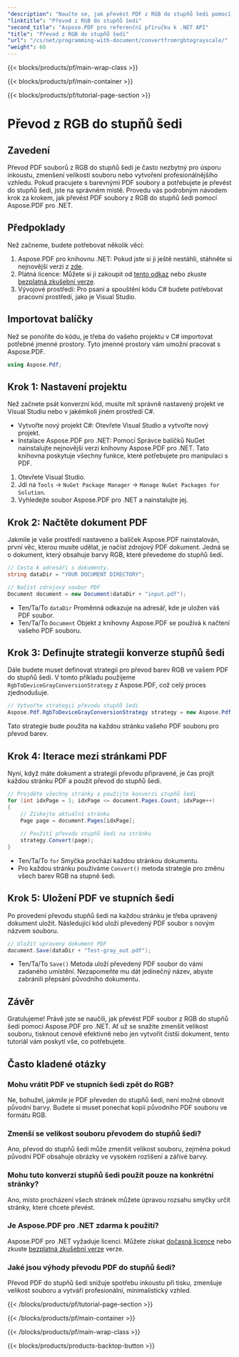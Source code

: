 ```yaml
---
"description": "Naučte se, jak převést PDF z RGB do stupňů šedi pomocí Aspose.PDF pro .NET. Podrobný návod, jak zjednodušit převod barev PDF a ušetřit místo v souboru."
"linktitle": "Převod z RGB do stupňů šedi"
"second_title": "Aspose.PDF pro referenční příručku k .NET API"
"title": "Převod z RGB do stupňů šedi"
"url": "/cs/net/programming-with-document/convertfromrgbtograyscale/"
"weight": 60
---
```


{{< blocks/products/pf/main-wrap-class >}}

{{< blocks/products/pf/main-container >}}

{{< blocks/products/pf/tutorial-page-section >}}

# Převod z RGB do stupňů šedi

## Zavedení

Převod PDF souborů z RGB do stupňů šedi je často nezbytný pro úsporu inkoustu, zmenšení velikosti souboru nebo vytvoření profesionálnějšího vzhledu. Pokud pracujete s barevnými PDF soubory a potřebujete je převést do stupňů šedi, jste na správném místě. Provedu vás podrobným návodem krok za krokem, jak převést PDF soubory z RGB do stupňů šedi pomocí Aspose.PDF pro .NET.

## Předpoklady

Než začneme, budete potřebovat několik věcí:

1. Aspose.PDF pro knihovnu .NET: Pokud jste si ji ještě nestáhli, stáhněte si nejnovější verzi z [zde](https://releases.aspose.com/pdf/net/).
2. Platná licence: Můžete si ji zakoupit od [tento odkaz](https://purchase.aspose.com/buy) nebo zkuste [bezplatná zkušební verze](https://releases.aspose.com/).
3. Vývojové prostředí: Pro psaní a spouštění kódu C# budete potřebovat pracovní prostředí, jako je Visual Studio.

## Importovat balíčky

Než se ponoříte do kódu, je třeba do vašeho projektu v C# importovat potřebné jmenné prostory. Tyto jmenné prostory vám umožní pracovat s Aspose.PDF.

```csharp
using Aspose.Pdf;
```

## Krok 1: Nastavení projektu

Než začnete psát konverzní kód, musíte mít správně nastavený projekt ve Visual Studiu nebo v jakémkoli jiném prostředí C#.

- Vytvořte nový projekt C#: Otevřete Visual Studio a vytvořte nový projekt.
- Instalace Aspose.PDF pro .NET: Pomocí Správce balíčků NuGet nainstalujte nejnovější verzi knihovny Aspose.PDF pro .NET. Tato knihovna poskytuje všechny funkce, které potřebujete pro manipulaci s PDF.

1. Otevřete Visual Studio.
2. Jdi na `Tools` -> `NuGet Package Manager` -> `Manage NuGet Packages for Solution`.
3. Vyhledejte soubor Aspose.PDF pro .NET a nainstalujte jej.

## Krok 2: Načtěte dokument PDF

Jakmile je vaše prostředí nastaveno a balíček Aspose.PDF nainstalován, první věc, kterou musíte udělat, je načíst zdrojový PDF dokument. Jedná se o dokument, který obsahuje barvy RGB, které převedeme do stupňů šedi.

```csharp
// Cesta k adresáři s dokumenty.
string dataDir = "YOUR DOCUMENT DIRECTORY";

// Načíst zdrojový soubor PDF
Document document = new Document(dataDir + "input.pdf");
```

- Ten/Ta/To `dataDir` Proměnná odkazuje na adresář, kde je uložen váš PDF soubor.
- Ten/Ta/To `Document` Objekt z knihovny Aspose.PDF se používá k načtení vašeho PDF souboru.

## Krok 3: Definujte strategii konverze stupňů šedi

Dále budete muset definovat strategii pro převod barev RGB ve vašem PDF do stupňů šedi. V tomto příkladu použijeme `RgbToDeviceGrayConversionStrategy` z Aspose.PDF, což celý proces zjednodušuje.

```csharp
// Vytvořte strategii převodu stupňů šedi
Aspose.Pdf.RgbToDeviceGrayConversionStrategy strategy = new Aspose.Pdf.RgbToDeviceGrayConversionStrategy();
```

Tato strategie bude použita na každou stránku vašeho PDF souboru pro převod barev.

## Krok 4: Iterace mezi stránkami PDF

Nyní, když máte dokument a strategii převodu připravené, je čas projít každou stránku PDF a použít převod do stupňů šedi. 

```csharp
// Projděte všechny stránky a použijte konverzi stupňů šedi
for (int idxPage = 1; idxPage <= document.Pages.Count; idxPage++)
{
    // Získejte aktuální stránku
    Page page = document.Pages[idxPage];
    
    // Použití převodu stupňů šedi na stránku
    strategy.Convert(page);
}
```

- Ten/Ta/To `for` Smyčka prochází každou stránkou dokumentu.
- Pro každou stránku používáme `Convert()` metoda strategie pro změnu všech barev RGB na stupně šedi.

## Krok 5: Uložení PDF ve stupních šedi

Po provedení převodu stupňů šedi na každou stránku je třeba upravený dokument uložit. Následující kód uloží převedený PDF soubor s novým názvem souboru.

```csharp
// Uložit upravený dokument PDF
document.Save(dataDir + "Test-gray_out.pdf");
```

- Ten/Ta/To `Save()` Metoda uloží převedený PDF soubor do vámi zadaného umístění. Nezapomeňte mu dát jedinečný název, abyste zabránili přepsání původního dokumentu.

## Závěr

Gratulujeme! Právě jste se naučili, jak převést PDF soubor z RGB do stupňů šedi pomocí Aspose.PDF pro .NET. Ať už se snažíte zmenšit velikost souboru, tisknout cenově efektivně nebo jen vytvořit čistší dokument, tento tutoriál vám poskytl vše, co potřebujete.

## Často kladené otázky

### Mohu vrátit PDF ve stupních šedi zpět do RGB?

Ne, bohužel, jakmile je PDF převeden do stupňů šedi, není možné obnovit původní barvy. Budete si muset ponechat kopii původního PDF souboru ve formátu RGB.

### Zmenší se velikost souboru převodem do stupňů šedi?

Ano, převod do stupňů šedi může zmenšit velikost souboru, zejména pokud původní PDF obsahuje obrázky ve vysokém rozlišení a zářivé barvy.

### Mohu tuto konverzi stupňů šedi použít pouze na konkrétní stránky?

Ano, místo procházení všech stránek můžete úpravou rozsahu smyčky určit stránky, které chcete převést.

### Je Aspose.PDF pro .NET zdarma k použití?

Aspose.PDF pro .NET vyžaduje licenci. Můžete získat [dočasná licence](https://purchase.aspose.com/temporary-license/) nebo zkuste [bezplatná zkušební verze](https://releases.aspose.com/) verze.

### Jaké jsou výhody převodu PDF do stupňů šedi?

Převod PDF do stupňů šedi snižuje spotřebu inkoustu při tisku, zmenšuje velikost souboru a vytváří profesionální, minimalistický vzhled.

{{< /blocks/products/pf/tutorial-page-section >}}

{{< /blocks/products/pf/main-container >}}

{{< /blocks/products/pf/main-wrap-class >}}

{{< blocks/products/products-backtop-button >}}